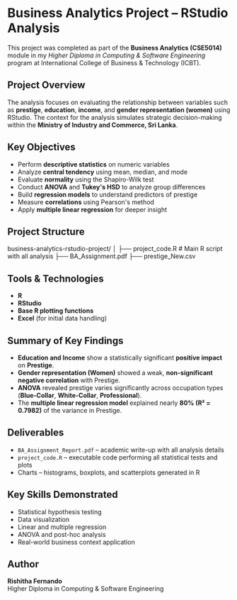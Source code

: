 # Business Analytics Project – RStudio Analysis

This project was completed as part of the **Business Analytics (CSE5014)** module in my *Higher Diploma in Computing & Software Engineering* program at International College of Business & Technology (ICBT).

##  Project Overview

The analysis focuses on evaluating the relationship between variables such as **prestige**, **education**, **income**, and **gender representation (women)** using RStudio. The context for the analysis simulates strategic decision-making within the **Ministry of Industry and Commerce, Sri Lanka**.

##  Key Objectives

- Perform **descriptive statistics** on numeric variables
- Analyze **central tendency** using mean, median, and mode
- Evaluate **normality** using the Shapiro-Wilk test
- Conduct **ANOVA** and **Tukey's HSD** to analyze group differences
- Build **regression models** to understand predictors of prestige
- Measure **correlations** using Pearson's method
- Apply **multiple linear regression** for deeper insight

##  Project Structure

business-analytics-rstudio-project/
│
├── project_code.R # Main R script with all analysis
├── BA_Assignment.pdf 
├── prestige_New.csv 


##  Tools & Technologies

- **R**
- **RStudio**
- **Base R plotting functions**
- **Excel** (for initial data handling)

##  Summary of Key Findings

- **Education and Income** show a statistically significant **positive impact** on **Prestige**.
- **Gender representation (Women)** showed a weak, **non-significant negative correlation** with Prestige.
- **ANOVA** revealed prestige varies significantly across occupation types (**Blue-Collar**, **White-Collar**, **Professional**).
- The **multiple linear regression model** explained nearly **80% (R² = 0.7982)** of the variance in Prestige.

##  Deliverables

-  `BA_Assignment_Report.pdf` – academic write-up with all analysis details
-  `project_code.R` – executable code performing all statistical tests and plots
-  Charts – histograms, boxplots, and scatterplots generated in R

##  Key Skills Demonstrated

- Statistical hypothesis testing
- Data visualization
- Linear and multiple regression
- ANOVA and post-hoc analysis
- Real-world business context application

##  Author

**Rishitha Fernando**  
Higher Diploma in Computing & Software Engineering  
